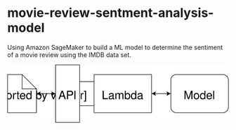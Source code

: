 # movie-review-sentment-analysis-model


Using Amazon SageMaker to build a ML model to determine the sentiment of a movie review using the IMDB data set.



![Architecture Diagram](/Web%20App%20Diagram.svg)
